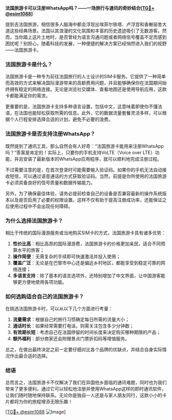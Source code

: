 **法国旅游卡可以注册WhatsApp吗？——一场旅行与通讯的奇妙结合[[TG💪+ @esim1088](https://t.me/s/esim1088)]**

提到去法国旅游，相信很多人脑海中都会浮现出埃菲尔铁塔、卢浮宫和香榭丽舍大道这些经典场景。法国以其浪漫的文化氛围和丰富的历史遗迹吸引了无数游客。然而，当你踏上这片土地时，是否曾经为语言沟通问题或者网络信号覆盖不足而感到困扰呢？别担心，随着科技的发展，一种便捷的解决方案已经悄然进入我们的视野——法国旅游卡。

### 法国旅游卡是什么？

法国旅游卡是一种专为前往法国旅行的人士设计的SIM卡服务。它提供了一种简单而高效的方式来解决国际漫游带来的高额费用问题，并且能够确保你在法国期间始终拥有稳定的网络连接。无论是浏览社交媒体、查看地图还是使用导航应用，这款卡都能满足你的需求。

更重要的是，法国旅游卡支持多种语言设置，包括中文，这意味着即使你不懂法语，在法国也能轻松获取所需的信息。此外，它的数据流量套餐灵活多样，可以根据个人行程安排选择合适的计划，避免不必要的浪费。

### 法国旅游卡是否支持注册WhatsApp？

既然提到了通讯工具，那么自然会有人好奇：“法国旅游卡能用来注册WhatsApp吗？”答案是肯定的！实际上，只要你的手机支持VoLTE（Voice over LTE）功能，并且安装了最新版本的WhatsApp应用程序，就可以顺利地完成注册过程。

不过需要注意的是，在首次登录时可能需要输入验证码。如果你的手机无法自动接收短信，可以通过语音通话的方式获取验证码。当然，前提是你所使用的法国旅游卡必须具备良好的信号质量和数据传输能力。

另外，为了确保最佳体验，请务必提前检查自己的设备是否兼容最新的操作系统版本以及是否启用了必要的权限设置。这样不仅有助于提高注册成功率，还能保证之后使用过程中不会出现任何障碍。

### 为什么选择法国旅游卡？

相比于传统的国际漫游服务或当地购买SIM卡的方式，法国旅游卡具有诸多优势：

1. **性价比高**：相比高昂的国际漫游费，法国旅游卡的价格更加亲民，适合不同预算水平的旅客；
2. **操作简便**：无需复杂的手续即可快速激活并投入使用；
3. **覆盖广泛**：无论是在巴黎市中心还是偏远乡村地区，都能享受到稳定可靠的网络连接；
4. **多语言支持**：除了基本的语言选项外，还特别增加了中文界面，让中国游客能够更方便地使用各项功能。

### 如何选购适合自己的法国旅游卡？

在挑选法国旅游卡时，可以从以下几个方面进行考量：

1. **流量需求**：根据自己的旅行习惯确定每日所需的流量大小；
2. **通话时长**：如果经常需要打电话，则需关注包含多少分钟数；
3. **有效期长短**：考虑自己在法国停留的时间长度来决定购买哪种期限的产品；
4. **额外福利**：部分商家还会附赠景点门票折扣码等增值服务。

总之，在做出最终决定之前一定要仔细对比各个品牌的优缺点，并结合自身实际情况作出最合适的选择。

### 结语

总而言之，法国旅游卡不仅解决了我们在异国他乡面临的通讯难题，同时也为我们带来了更多便利。通过它可以轻松地注册并使用WhatsApp这样的即时通讯软件，让我们随时随地保持联系。无论你是独自一人还是与家人朋友同行，这款小小的卡片都将为你的旅程增添无限乐趣！

[[TG💪+ @esim1088](https://t.me/s/esim1088) ![Image](https://i.postimg.cc/4NQfJmqS/Snipaste-2025-05-13-00-14-12.png)]